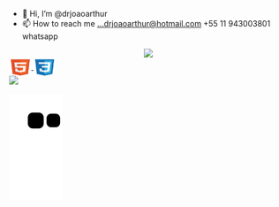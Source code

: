 - 👋 Hi, I’m @drjoaoarthur
- 📫 How to reach me ...drjoaoarthur@hotmail.com   +55 11 943003801 whatsapp 

<div align="center">
  <a href="https://github.com/drjoaoarthur">
  <img height="180em" src="https://github-readme-stats.vercel.app/api?username=drjoaoarthur&show_icons=true&theme=dark&include_all_commits=true&count_private=true"/>
    
</div>

 
  <img align="center" alt="Rafa-HTML" height="30" width="40" src="https://raw.githubusercontent.com/devicons/devicon/master/icons/html5/html5-original.svg">
  <img align="center" alt="Rafa-CSS" height="30" width="40" src="https://raw.githubusercontent.com/devicons/devicon/master/icons/css3/css3-original.svg">
  <div>
    <a href="https://www.linkedin.com/in/dr-joão-arthur-gomes-31477494/" target="_blank"><img src="https://cdn.jsdelivr.net/gh/devicons/devicon/icons/linkedin/linkedin-original-wordmark.svg" />
    </a>
  
  
  ![Snake animation](https://github.com/rafaballerini/rafaballerini/blob/output/github-contribution-grid-snake.svg)

</div>

<!---
drjoaoarthur/drjoaoarthur is a ✨ special ✨ repository because its `README.md` (this file) appears on your GitHub profile.
You can click the Preview link to take a look at your changes.
--->
